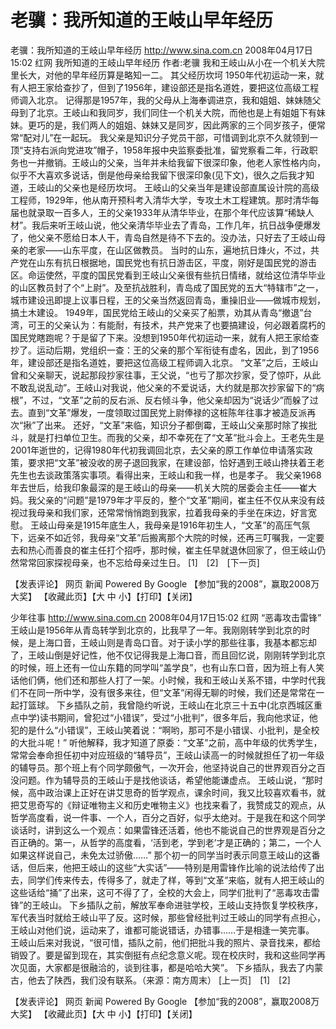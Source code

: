 # 老骥：我所知道的王岐山早年经历

老骥：我所知道的王岐山早年经历
http://www.sina.com.cn 2008年04月17日15:02 红网
我所知道的王岐山早年经历
作者:老骥
我和王岐山从小在一个机关大院里长大，对他的早年经历算是略知一二。
其父经历坎坷
1950年代初运动一来，就有人把王家给查抄了，但到了1956年，建设部还是指名道姓，要把这位高级工程师调入北京。
记得那是1957年，我的父母从上海奉调进京，我和姐姐、妹妹随父母到了北京。王岐山和我同岁，我们同住一个机关大院，而他也是上有姐姐下有妹妹。更巧的是，我们两人的姐姐、妹妹又是同岁，因此两家的三个同岁孩子，便常常“配对儿”在一起玩。
我父亲是知识分子党员干部，可惜调到北京不久就领到一顶“支持右派向党进攻”帽子，1958年报中央监察委批准，留党察看二年，行政职务也一并撤销。王岐山的父亲，当年并未给我留下很深印象，他老人家性格内向，似乎不大喜欢多说话，倒是他母亲给我留下很深印象(见下文)，很久之后我才知道，王岐山的父亲也是经历坎坷。
王岐山的父亲当年是建设部直属设计院的高级工程师，1929年，他从南开预科考入清华大学，专攻土木工程建筑。那时清华每届也就录取一百多人，王的父亲1933年从清华毕业，在那个年代应该算“稀缺人材”。我后来听王岐山说，他父亲清华毕业去了青岛，工作几年，抗日战争便爆发了，他父亲不愿给日本人干，青岛自然是待不下去的。没办法，只好去了王岐山母亲的老家——山东平度，在山区做教员。
当时的山东，遍地抗日烽火，不过，共产党在山东有抗日根据地，国民党也有抗日游击区，平度，刚好是国民党的游击区。命运使然，平度的国民党看到王岐山父亲很有些抗日情绪，就给这位清华毕业的山区教员封了个“上尉”。及至抗战胜利，青岛成了国民党的五大“特辖市”之一，城市建设迅即提上议事日程，王的父亲当然返回青岛，重操旧业——做城市规划，搞土木建设。
1949年，国民党给王岐山的父亲买了船票，劝其从青岛“撤退”台湾，可王的父亲认为：有能耐，有技术，共产党来了也要搞建设，何必跟着腐朽的国民党瞎跑呢？于是留了下来。没想到1950年代初运动一来，就有人把王家给查抄了。运动后期，党组织一查：王的父亲的那个军衔徒有虚名，因此，到了1956年，建设部还是指名道姓，要把这位高级工程师调入北京。
“文革”之后，王岐山曾和父亲聊天，说起那段抄家往事，王父说，“也亏了那次抄家，受了惊吓，从此不敢乱说乱动”。王岐山对我说，他父亲的不爱说话，大约就是那次抄家留下的“病根”，不过，“文革”之前的反右派、反右倾斗争，他父亲却因为“说话少”而躲了过去。直到“文革”爆发，一度领取过国民党上尉俸禄的这桩陈年往事才被造反派再次“揪”了出来。
还好，“文革”来临，知识分子都倒霉，王岐山父亲那时除了挨批斗，就是打扫单位卫生。而我的父亲，却不幸死在了“文革”批斗会上。王老先生是2001年逝世的，记得1980年代初我调回北京，去父亲的原工作单位申请落实政策，要求把“文革”被没收的房子退回我家，在建设部，恰好遇到王岐山搀扶着王老先生也去谈政策落实事项。看得出来，王岐山和我一样，也是孝子。
我父亲1968年去世后，给我印象最深的是王岐山的母亲——机关大院的居委会主任——崔大妈。我父亲的“问题”是1979年才平反的，整个“文革”期间，崔主任不仅从来没有歧视过我母亲和我们家，还常常悄悄跑到我家，拉着我母亲的手坐在床边，好言宽慰。
王岐山母亲是1915年底生人，我母亲是1916年初生人，“文革”的高压气氛下，远亲不如近邻，我母亲“文革”后搬离那个大院的时候，还再三叮嘱我，一定要去和热心而善良的崔主任打个招呼，那时候，崔主任早就退休回家了，但王岐山仍然常常回家探视母亲，也不忘给母亲过生日。
[1]　[2]　[下一页]

【发表评论】
网页 新闻
Powered By Google 【参加“我的2008”，赢取2008万大奖】
【收藏此页】【大 中 小】【打印】【关闭】

少年往事
http://www.sina.com.cn 2008年04月17日15:02 红网
“恶毒攻击雷锋”
王岐山是1956年从青岛转学到北京的，比我早了一年。我刚刚转学到北京的时候，是上海口音，王岐山则是青岛口音。对于读小学的那些往事，我基本都忘却了，王岐山倒是好记性，他不仅记得我是上海口音，而且回忆说，刚刚转学到北京的时候，班上还有一位山东籍的同学叫“盖学良”，也有山东口音，因为班上有人笑话他们俩，他们还和那些人打了一架。小时候，我和王岐山关系不错，中学时代我们不在同一所中学，没有很多来往，但“文革”闲得无聊的时候，我们还是常常在一起打篮球。
下乡插队之前，我曾隐约听说，王岐山在北京三十五中(北京西城区重点中学)读书期间，曾犯过“小错误”，受过“小批判”，很多年后，我向他求证，他犯的是什么“小错误”，王岐山笑着说：“啊哟，那可不是小错误、小批判，是全校的大批斗呢！”
听他解释，我才知道了原委：“文革”之前，高中年级的优秀学生，常常会奉命担任初中对应班级的“辅导员”，王岐山读高一的时候就担任了初一年级的辅导员。那个班上有个同学颇傲气，一次开会，他坚持说自己的世界观百分之百没问题。作为辅导员的王岐山于是找他谈话，希望他能谦虚点。
王岐山说，“那时候，高中政治课上正好在讲艾思奇的哲学观点，课余时间，我又比较喜欢看书，就把艾思奇写的《辩证唯物主义和历史唯物主义》也找来看了，我赞成艾的观点，从哲学高度看，说一件事、一个人，百分之百好，似乎太绝对。于是我在和这个同学谈话时，讲到这么一个观点：如果雷锋还活着，他也不能说自己的世界观是百分之百正确的。第一，从哲学的高度看，‘活到老，学到老’才是正确的；第二，一个人如果这样说自己，未免太过骄傲……”
那个初一的同学当时表示同意王岐山的这番话，但后来，他把王岐山的这些“大实话”——特别是用雷锋作比喻的说法给传了出去，同学们传来传去，传得多了，就走了样，等到“文革”来临，就有人把王岐山的这些话给“捅”了出来，这可不得了了，全校的大会上，同学们批判了“恶毒攻击雷锋”的王岐山。
下乡插队之前，解放军奉命进驻学校，王岐山支持恢复学校秩序，军代表当时就给王岐山平了反。这时候，那些曾经批判过王岐山的同学有点担心，王岐山对他们说，运动来了，谁都可能说错话，办错事……于是相逢一笑完事。
王岐山后来对我说，“很可惜，插队之前，他们把批斗我的照片、录音找来，都给销毁了。要是留到现在，其实倒挺有点纪念意义呢。现在校庆时，我和这些同学再次见面，大家都是很融洽的，谈到往事，都是哈哈大笑”。
下乡插队，我去了内蒙古，他去了陕西，我们没有联系。（来源：南方周末）
[上一页]　[1]　[2]

【发表评论】
网页 新闻
Powered By Google 【参加“我的2008”，赢取2008万大奖】
【收藏此页】【大 中 小】【打印】【关闭】

